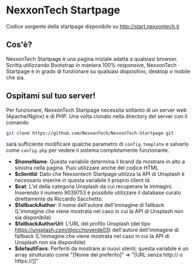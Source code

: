 # NexxonTech Startpage
Codice sorgente della startpage disponibile su http://start.nexxontech.it

## Cos'è?
NexxonTech Startpage è una pagina iniziale adatta a qualsiasi browser.
Scritta utilizzando Bootstrap in maniera 100% responsive, NexxonTech Startpage è in grado di funzionare su qualsiasi dispositivo, desktop o mobile che sia.

## Ospitami sul tuo server!
Per funzionare, NexxonTech Startpage necessita soltanto di un server web (Apache/Nginx) e di PHP.
Una volta clonato nella directory del server con il comando
```sh
git clone https://github.com/NexxonTech/NexxonTech-Startpage.git
```
sarà sufficiente modificare qualche parametro di `config.template` e salvarlo come `config.php` per vedere il sistema completamente funzionante.
- **$homeName**: Questa variabile determina il brand da mostrare in alto a sinistra nella pagina. Puoi utilizzare anche del codice HTML
- **$clientId**: Dato che Nexxontech Startpage utilizza la API di Unsplash è necessario inserire in questa variabile il proprio client id.
- **$cat**: L'id della categoria Unsplash da cui recuperare le immagini. Inserendo il numero 9039753 è possibile utilizzare il database curato direttamente da Riccardo Sacchetto.
- **$fallbackAuthor**: Il nome dell'autore dell'immagine di fallback (L'immagine che viene mostrata nel caso in cui la API di Unsplash non sia disponibile)
- **$fallbackAuthorUrl**: L'URL del profilo Unsplash (del tipo https://unsplash.com/@occhioverde03) dell'autore dell'immagine di fallback (L'immagine che viene mostrata nel caso in cui la API di Unsplash non sia disponibile)
- **$defaultFavs**: Perferiti da mostrare ai nuovi utenti; questa variabile è un array strutturato come "[Nome del preferito]" => "[URL senza http:// o https://]]"